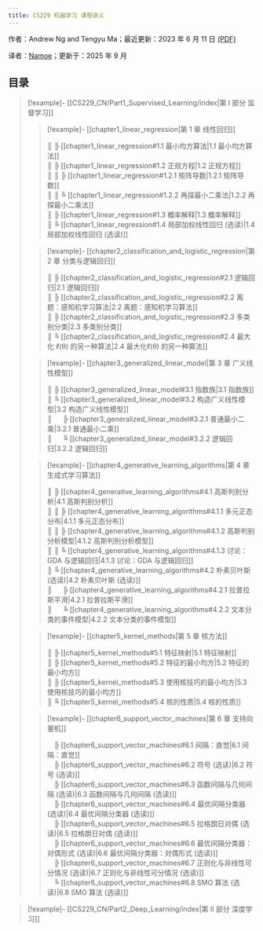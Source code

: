 ```yaml
---
title: CS229 机器学习 课程讲义
---
```

作者：Andrew Ng and Tengyu Ma；最近更新：2023 年 6 月 11 日 [(PDF)](https://cs229.stanford.edu/main_notes.pdf)

译者：[Namoe](https://github.com/na-moe)；更新于：2025 年 9 月

## 目录

> [!example]- [[CS229_CN/Part1_Supervised_Learning/index|第 I 部分 监督学习]]  
>   
> > [!example]- [[chapter1_linear_regression|第 1 章 线性回归]]  
> > 
> > ║ ╠ [[chapter1_linear_regression#1.1 最小均方算法|1.1 最小均方算法]]  
> > ║ ╠ [[chapter1_linear_regression#1.2 正规方程|1.2 正规方程]]  
> > ║ ║ ╠ [[chapter1_linear_regression#1.2.1 矩阵导数|1.2.1 矩阵导数]]  
> > ║ ║ ╚ [[chapter1_linear_regression#1.2.2 再探最小二乘法|1.2.2 再探最小二乘法]]  
> > ║ ╠ [[chapter1_linear_regression#1.3 概率解释|1.3 概率解释]]  
> > ║ ╚ [[chapter1_linear_regression#1.4 局部加权线性回归 (选读)|1.4 局部加权线性回归 (选读)]]  
>   
> > [!example]-  [[chapter2_classification_and_logistic_regression|第 2 章 分类与逻辑回归]]  
> > 
> > ║ ╠ [[chapter2_classification_and_logistic_regression#2.1 逻辑回归|2.1 逻辑回归]]  
> > ║ ╠ [[chapter2_classification_and_logistic_regression#2.2 离题：感知机学习算法|2.2 离题：感知机学习算法]]  
> > ║ ╠ [[chapter2_classification_and_logistic_regression#2.3 多类别分类|2.3 多类别分类]]  
> > ║ ╚ [[chapter2_classification_and_logistic_regression#2.4 最大化 ℓ(θ) 的另一种算法|2.4 最大化ℓ(θ) 的另一种算法]]  
>   
> > [!example]-  [[chapter3_generalized_linear_model|第 3 章 广义线性模型]]  
> > 
> > ║ ╠ [[chapter3_generalized_linear_model#3.1 指数族|3.1 指数族]]  
> > ║ ╚ [[chapter3_generalized_linear_model#3.2 构造广义线性模型|3.2 构造广义线性模型]]  
> > ║     &emsp;&nbsp;╠ [[chapter3_generalized_linear_model#3.2.1 普通最小二乘|3.2.1 普通最小二乘]]  
> > ║     &emsp;&nbsp;╚ [[chapter3_generalized_linear_model#3.2.2 逻辑回归|3.2.2 逻辑回归]]  
>   
> > [!example]-  [[chapter4_generative_learning_algorithms|第 4 章 生成式学习算法]]  
> > 
> > ║ ╠ [[chapter4_generative_learning_algorithms#4.1 高斯判别分析|4.1 高斯判别分析]]  
> > ║ ║ ╠ [[chapter4_generative_learning_algorithms#4.1.1 多元正态分布|4.1.1 多元正态分布]]  
> > ║ ║ ╠ [[chapter4_generative_learning_algorithms#4.1.2 高斯判别分析模型|4.1.2 高斯判别分析模型]]  
> > ║ ║ ╚ [[chapter4_generative_learning_algorithms#4.1.3 讨论：GDA 与逻辑回归|4.1.3 讨论：GDA 与逻辑回归]]  
> > ║ ╚ [[chapter4_generative_learning_algorithms#4.2 朴素贝叶斯 (选读)|4.2 朴素贝叶斯 (选读)]]  
> > ║  &emsp;&nbsp;╠ [[chapter4_generative_learning_algorithms#4.2.1 拉普拉斯平滑|4.2.1 拉普拉斯平滑]]  
> > ║  &emsp;&nbsp;╚ [[chapter4_generative_learning_algorithms#4.2.2 文本分类的事件模型|4.2.2 文本分类的事件模型]]  
>   
> > [!example]-  [[chapter5_kernel_methods|第 5 章 核方法]]  
> > 
> > ║ ╠ [[chapter5_kernel_methods#5.1 特征映射|5.1 特征映射]]  
> > ║ ╠ [[chapter5_kernel_methods#5.2 特征的最小均方|5.2 特征的最小均方]]  
> > ║ ╠ [[chapter5_kernel_methods#5.3 使用核技巧的最小均方|5.3 使用核技巧的最小均方]]  
> > ║ ╚ [[chapter5_kernel_methods#5.4 核的性质|5.4 核的性质]]  
>   
> > [!example]-  [[chapter6_support_vector_machines|第 6 章 支持向量机]]  
> > 
> >   &emsp;╠ [[chapter6_support_vector_machines#6.1 间隔：直觉|6.1 间隔：直觉]]  
> >   &emsp;╠ [[chapter6_support_vector_machines#6.2 符号 (选读)|6.2 符号 (选读)]]  
> >   &emsp;╠ [[chapter6_support_vector_machines#6.3 函数间隔与几何间隔 (选读)|6.3 函数间隔与几何间隔 (选读)]]  
> >   &emsp;╠ [[chapter6_support_vector_machines#6.4 最优间隔分类器 (选读)|6.4 最优间隔分类器 (选读)]]  
> >   &emsp;╠ [[chapter6_support_vector_machines#6.5 拉格朗日对偶 (选读)|6.5 拉格朗日对偶 (选读)]]  
> >   &emsp;╠ [[chapter6_support_vector_machines#6.6 最优间隔分类器：对偶形式 (选读)|6.6 最优间隔分类器：对偶形式 (选读)]]  
> >   &emsp;╠ [[chapter6_support_vector_machines#6.7 正则化与非线性可分情况 (选读)|6.7 正则化与非线性可分情况 (选读)]]  
> >   &emsp;╚ [[chapter6_support_vector_machines#6.8 SMO 算法 (选读)|6.8 SMO 算法 (选读)]]  

> [!example]- [[CS229_CN/Part2_Deep_Learning/index|第 II 部分 深度学习]]  
>   

